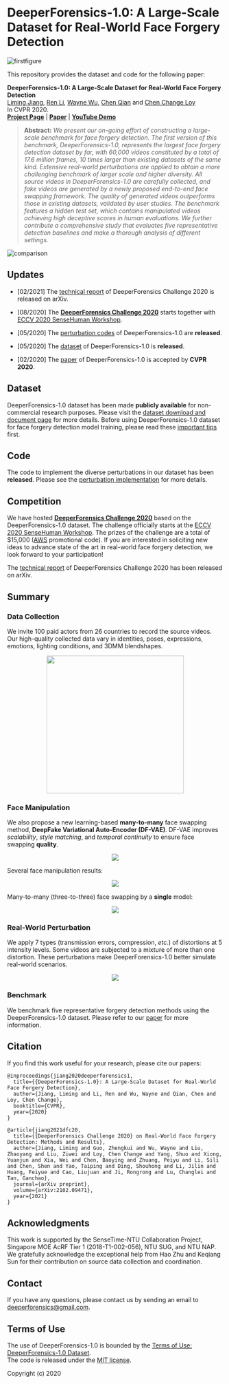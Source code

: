# DeeperForensics-1.0: A Large-Scale Dataset for Real-World Face Forgery Detection

![firstfigure](supports/first_figure.png)

This repository provides the dataset and code for the following paper:

**DeeperForensics-1.0: A Large-Scale Dataset for Real-World Face Forgery Detection**<br>
[Liming Jiang](https://liming-jiang.com/),  [Ren Li](https://liren2515.github.io/page/), [Wayne Wu](http://wywu.github.io), [Chen Qian](https://scholar.google.com/citations?user=AerkT0YAAAAJ&hl=en)  and [Chen Change Loy](http://personal.ie.cuhk.edu.hk/~ccloy/)<br>
In CVPR 2020.<br>
[**Project Page**](https://liming-jiang.com/projects/DrF1/DrF1.html) |   [**Paper**](https://arxiv.org/abs/2001.03024) | [**YouTube Demo**](https://www.youtube.com/watch?v=b6iKqkJht38)
> **Abstract:** *We present our on-going effort of constructing a large-scale benchmark for face forgery detection. The first version of this benchmark, DeeperForensics-1.0, represents the largest face forgery detection dataset by far, with 60,000 videos constituted by a total of 17.6 million frames, 10 times larger than existing datasets of the same kind. Extensive real-world perturbations are applied to obtain a more challenging benchmark of larger scale and higher diversity. All source videos in DeeperForensics-1.0 are carefully collected, and fake videos are generated by a newly proposed end-to-end face swapping framework. The quality of generated videos outperforms those in existing datasets, validated by user studies. The benchmark features a hidden test set, which contains manipulated videos achieving high deceptive scores in human evaluations. We further contribute a comprehensive study that evaluates five representative detection baselines and make a thorough analysis of different settings.*

![comparison](supports/comparison.png)

## Updates
- [02/2021] The [technical report](https://arxiv.org/abs/2102.09471) of DeeperForensics Challenge 2020 is released on arXiv.

- [08/2020] The [**DeeperForensics Challenge 2020**](https://competitions.codalab.org/competitions/25228) starts together with [ECCV 2020 SenseHuman Workshop](https://sense-human.github.io/index_2020.html).

- [05/2020] The [perturbation codes](./perturbation) of DeeperForensics-1.0 are **released**.

- [05/2020] The [dataset](./dataset) of DeeperForensics-1.0 is **released**.

- [02/2020] The [paper](https://arxiv.org/abs/2001.03024) of DeeperForensics-1.0 is accepted by **CVPR 2020**.

## Dataset
DeeperForensics-1.0 dataset has been made **publicly available** for non-commercial research
purposes. Please visit the [dataset download and document page](./dataset) for more details.
Before using DeeperForensics-1.0 dataset for face forgery detection model training,
please read these [important tips](./dataset/README.md#target-videos) first.

## Code
The code to implement the diverse perturbations in our dataset has been **released**. Please
see the [perturbation implementation](./perturbation) for more details.

## Competition
We have hosted [**DeeperForensics Challenge 2020**](https://competitions.codalab.org/competitions/25228) based on the DeeperForensics-1.0 dataset. The challenge officially starts at the [ECCV 2020 SenseHuman Workshop](https://sense-human.github.io/index_2020.html). The prizes of the challenge are a total of $15,000 ([AWS](https://aws.amazon.com/) promotional code). If you are interested in soliciting new ideas to advance state of the art in real-world face forgery detection, we look forward to your participation!

The [technical report](https://arxiv.org/abs/2102.09471) of DeeperForensics Challenge 2020 has been released on arXiv.

## Summary
### Data Collection
We invite 100 paid actors from 26 countries to record the source videos. Our high-quality collected data vary in identities, poses, expressions, emotions, lighting conditions, and 3DMM blendshapes.
<p align="center">
  <img height="320" src="supports/source.gif">
</p>

### Face Manipulation
We also propose a new learning-based **many-to-many** face swapping method,
 **DeepFake Variational Auto-Encoder (DF-VAE)**. DF-VAE improves *scalability*,
  *style matching*, and *temporal continuity* to ensure face swapping **quality**.
<p align="center">
  <img src="supports/DF-VAE.png">
</p>

Several face manipulation results:
<p align="center">
  <img src="supports/manipulation.gif">
</p>

Many-to-many (three-to-three) face swapping by a **single** model:
<p align="center">
  <img src="supports/m2m.png">
</p>

### Real-World Perturbation
We apply 7 types (transmission errors, compression, *etc.*) of distortions
at 5 intensity levels. Some videos are subjected to a mixture of more than
one distortion. These perturbations make DeeperForensics-1.0 better simulate
real-world scenarios.
<p align="center">
  <img src="supports/perturbations.png">
</p>

### Benchmark
We benchmark five representative forgery detection methods
using the DeeperForensics-1.0 dataset. Please refer to our [paper](https://arxiv.org/abs/2001.03024)
for more information.


## Citation
If you find this work useful for your research, please cite our papers:

```
@inproceedings{jiang2020deeperforensics1,
  title={{DeeperForensics-1.0}: A Large-Scale Dataset for Real-World Face Forgery Detection},
  author={Jiang, Liming and Li, Ren and Wu, Wayne and Qian, Chen and Loy, Chen Change},
  booktitle={CVPR},
  year={2020}
}
```

```
@article{jiang2021dfc20,
  title={{DeeperForensics Challenge 2020} on Real-World Face Forgery Detection: Methods and Results},
  author={Jiang, Liming and Guo, Zhengkui and Wu, Wayne and Liu, Zhaoyang and Liu, Ziwei and Loy, Chen Change and Yang, Shuo and Xiong, Yuanjun and Xia, Wei and Chen, Baoying and Zhuang, Peiyu and Li, Sili and Chen, Shen and Yao, Taiping and Ding, Shouhong and Li, Jilin and Huang, Feiyue and Cao, Liujuan and Ji, Rongrong and Lu, Changlei and Tan, Ganchao},
  journal={arXiv preprint},
  volume={arXiv:2102.09471},
  year={2021}
}
```

## Acknowledgments
This work is supported by the SenseTime-NTU Collaboration Project, Singapore MOE AcRF Tier 1 (2018-T1-002-056), NTU SUG, and NTU NAP. We gratefully acknowledge the exceptional help from Hao Zhu and Keqiang Sun for their contribution on source data collection and coordination.

## Contact
If you have any questions, please contact us by sending an email to
[deeperforensics@gmail.com](mailto:deeperforensics@gmail.com).

## Terms of Use
The use of DeeperForensics-1.0 is bounded by the [Terms of Use: DeeperForensics-1.0 Dataset](./dataset/Terms_of_Use.pdf). \
The code is released under the [MIT license](./perturbation/LICENSE.md).

Copyright (c) 2020
